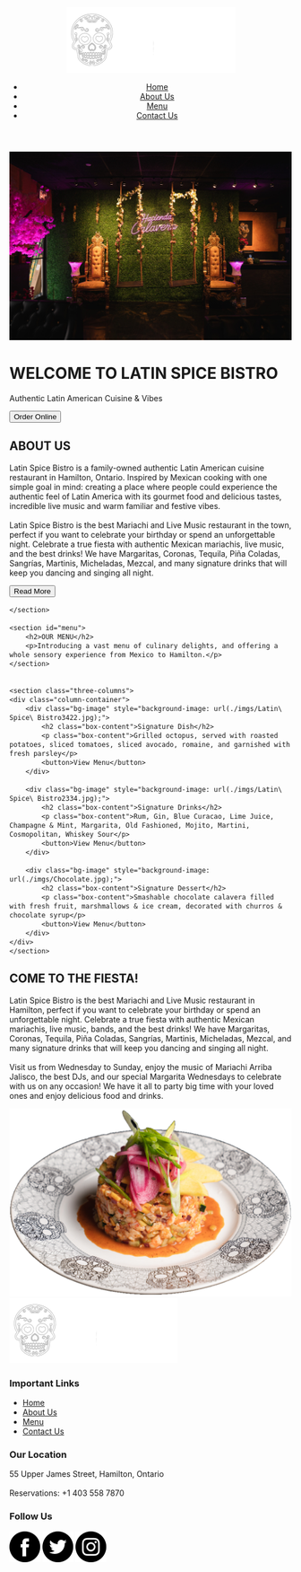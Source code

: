 <!DOCTYPE html>
<html lang="en">
<head>
  <meta charset="UTF-8">
  <meta name="viewport" content="width=device-width, initial-scale=1.0">
  <link rel="icon" href="./imgs/cropped-Asset-2.png" type="image/x-icon">
  <link rel="stylesheet" href="style.css">
  <title>Latin Spice Bistro</title>
</head>
<body>
  <header>
    <div class="logo">
      <img src="./imgs/logo (1).png" alt="Latin Spice Bistro Logo">
    </div>
    <nav>
      <ul>
        <li><a href="home.html">Home</a></li>
        <li><a href="about.html">About Us</a></li>
        <li><a href="menu.html">Menu</a></li>
        <li><a href="contact.html">Contact Us</a></li>
      </ul>
    </nav>
  </header>

  <div class="hero">
    <img src="./imgs/Latin-Spice-Bistro202-11.17-9-scaled.jpg" alt="Hero Image">
    <div class="hero-text">
      <h1>WELCOME TO LATIN SPICE BISTRO</h1>
      <p>Authentic Latin American Cuisine & Vibes</p>
      <button>Order Online</button>
    </div>
  </div>

  <main>
    <section class="about-section">
        <div class="about-content">
          <h2>ABOUT US</h2>
          <p>Latin Spice Bistro is a family-owned authentic Latin American cuisine restaurant in Hamilton, Ontario. Inspired by Mexican cooking with one simple goal in mind: creating a place where people could experience the authentic feel of Latin America with its gourmet food and delicious tastes, incredible live music and warm familiar and festive vibes.<br><br> Latin Spice Bistro is the best Mariachi and Live Music restaurant in the town, perfect if you want to celebrate your birthday or spend an unforgettable night. Celebrate a true fiesta with authentic Mexican mariachis, live music, and the best drinks! We have Margaritas, Coronas, Tequila, Piña Coladas, Sangrías, Martinis, Micheladas, Mezcal, and many signature drinks that will keep you dancing and singing all night.</p>
          <button>Read More</button>
        </div>
    
    </section>

    <section id="menu">
        <h2>OUR MENU</h2>
        <p>Introducing a vast menu of culinary delights, and offering a whole sensory experience from Mexico to Hamilton.</p>
    </section>


    <section class="three-columns">
    <div class="column-container">
        <div class="bg-image" style="background-image: url(./imgs/Latin\ Spice\ Bistro3422.jpg);">
            <h2 class="box-content">Signature Dish</h2>
            <p class="box-content">Grilled octopus, served with roasted potatoes, sliced tomatoes, sliced avocado, romaine, and garnished with fresh parsley</p>
            <button>View Menu</button>
        </div>
       
        <div class="bg-image" style="background-image: url(./imgs/Latin\ Spice\ Bistro2334.jpg);">
            <h2 class="box-content">Signature Drinks</h2>
            <p class="box-content">Rum, Gin, Blue Curacao, Lime Juice, Champagne & Mint, Margarita, Old Fashioned, Mojito, Martini, Cosmopolitan, Whiskey Sour</p>
            <button>View Menu</button>
        </div>
       
        <div class="bg-image" style="background-image: url(./imgs/Chocolate.jpg);">
            <h2 class="box-content">Signature Dessert</h2>
            <p class="box-content">Smashable chocolate calavera filled with fresh fruit, marshmallows & ice cream, decorated with churros & chocolate syrup</p>
            <button>View Menu</button>
        </div>
    </div>
    </section>
</main>

<section>
        <div class="two-column-section">
        <div class="text-column">
          <h2>COME TO THE FIESTA!</h2>
          <p>Latin Spice Bistro is the best Mariachi and Live Music restaurant in Hamilton, perfect if you want to celebrate your birthday or spend an unforgettable night. Celebrate a true fiesta with authentic Mexican mariachis, live music, bands, and the best drinks! We have Margaritas, Coronas, Tequila, Piña Coladas, Sangrías, Martinis, Micheladas, Mezcal, and many signature drinks that will keep you dancing and singing all night.
            <br><br>Visit us from Wednesday to Sunday, enjoy the music of Mariachi Arriba Jalisco, the best DJs, and our special Margarita Wednesdays to celebrate with us on any occasion! We have it all to party big time with your loved ones and enjoy delicious food and drinks.</p>
        </div>
        <div class="image-column">
          <img src="./imgs/Untitled.png" alt="Image">
        </div>
      </div>
</section>

<footer class="four-column-footer">
    <div class="footer-column">
      <div class="logo">
        <img src="./imgs/logo (1).png" alt="Logo">
      </div>
    </div>
    <div class="footer-column">
      <div class="navigation">
        <h3>Important Links</h3>
        <ul>
          <li><a href="#">Home</a></li>
          <li><a href="#">About Us</a></li>
          <li><a href="#">Menu</a></li>
          <li><a href="#">Contact Us</a></li>
        </ul>
      </div>
    </div>
    <div class="footer-column">
      <div class="address">
        <h3>Our Location</h3>
        <p>55 Upper James Street, Hamilton, Ontario <br><br> Reservations: +1 403 558 7870</p>
      </div>
    </div>
    <div class="footer-column">
      <div class="social-links">
        <h3>Follow Us</h3>
        <a href="#"><img src="./imgs/facebook.png" alt="Facebook"></a>
        <a href="#"><img src="./imgs/twitter-sign.png" alt="Twitter"></a>
        <a href="#"><img src="./imgs/instagram.png" alt="Instagram"></a>
      </div>
    </div>
  </footer>
</body>
</html>

